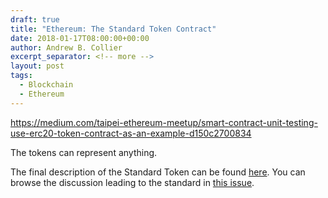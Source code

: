```yaml
---
draft: true
title: "Ethereum: The Standard Token Contract"
date: 2018-01-17T08:00:00+00:00
author: Andrew B. Collier
excerpt_separator: <!-- more -->
layout: post
tags:
  - Blockchain
  - Ethereum
---
```


https://medium.com/taipei-ethereum-meetup/smart-contract-unit-testing-use-erc20-token-contract-as-an-example-d150c2700834

The tokens can represent anything.

The final description of the Standard Token can be found [here](https://github.com/ethereum/EIPs/blob/master/EIPS/eip-20-token-standard.md). You can browse the discussion leading to the standard in [this issue](https://github.com/ethereum/eips/issues/20).
